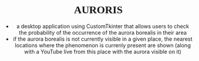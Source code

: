 <div align="center">
<h1 style="font-family: 'Orbitron'">AURORIS</h1>
  
 - a desktop application using CustomTkinter that allows users to check the probability of the occurrence of the aurora borealis in their area 
- if the aurora borealis is not currently visible in a given place, the nearest locations where the phenomenon is currenly present are shown (along with a YouTube live from this place with the aurora visible on it)
</div>

